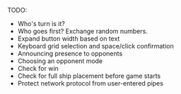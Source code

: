 TODO:
- Who's turn is it?
- Who goes first? Exchange random numbers.
- Expand button width based on text
- Keyboard grid selection and space/click confirmation
- Announcing presence to opponents
- Choosing an opponent mode
- Check for win
- Check for full ship placement before game starts
- Protect network protocol from user-entered pipes
